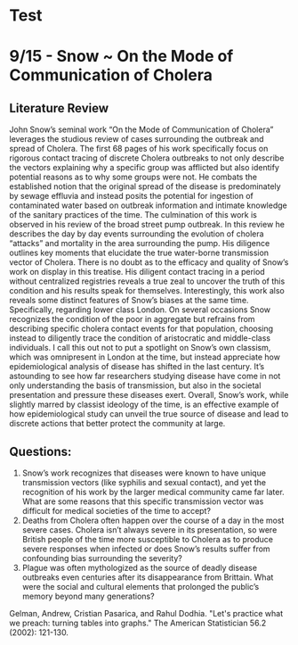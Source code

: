 # Test
# 9/15 - Snow ~ On the Mode of Communication of Cholera
## Literature Review
  John Snow’s seminal work “On the Mode of Communication of Cholera” leverages the studious review of cases surrounding the outbreak and spread of Cholera. The first 68 pages of his work specifically focus on rigorous contact tracing of discrete Cholera outbreaks to not only describe the vectors explaining why a specific group was afflicted but also identify potential reasons as to why some groups were not. He combats the established notion that the original spread of the disease is predominately by sewage effluvia and instead posits the potential for ingestion of contaminated water based on outbreak information and intimate knowledge of the sanitary practices of the time. The culmination of this work is observed in his review of the broad street pump outbreak. In this review he describes the day by day events surrounding the evolution of cholera “attacks” and mortality in the area surrounding the pump. His diligence outlines key moments that elucidate the true water-borne transmission vector of Cholera.
	There is no doubt as to the efficacy and quality of Snow’s work on display in this treatise. His diligent contact tracing in a period without centralized registries reveals a true zeal to uncover the truth of this condition and his results speak for themselves. Interestingly, this work also reveals some distinct features of Snow’s biases at the same time. Specifically, regarding lower class London. On several occasions Snow recognizes the condition of the poor in aggregate but refrains from describing specific cholera contact events for that population, choosing instead to diligently trace the condition of aristocratic and middle-class individuals. I call this out not to put a spotlight on Snow’s own classism, which was omnipresent in London at the time, but instead appreciate how epidemiological analysis of disease has shifted in the last century. It’s astounding to see how far researchers studying disease have come in not only understanding the basis of transmission, but also in the societal presentation and pressure these diseases exert. Overall, Snow’s work, while slightly marred by classist ideology of the time, is an effective example of how epidemiological study can unveil the true source of disease and lead to discrete actions that better protect the community at large.


## Questions:
1.	Snow’s work recognizes that diseases were known to have unique transmission vectors (like syphilis and sexual contact), and yet the recognition of his work by the larger medical community came far later. What are some reasons that this specific transmission vector was difficult for medical societies of the time to accept?
2.	Deaths from Cholera often happen over the course of a day in the most severe cases. Cholera isn’t always severe in its presentation, so were British people of the time more susceptible to Cholera as to produce severe responses when infected or does Snow’s results suffer from confounding bias surrounding the severity?
3.	Plague was often mythologized as the source of deadly disease outbreaks even centuries after its disappearance from Brittain. What were the social and cultural elements that prolonged the public’s memory beyond many generations?


Gelman, Andrew, Cristian Pasarica, and Rahul Dodhia. "Let's practice what we preach: turning tables into graphs." The American Statistician 56.2 (2002): 121-130.

